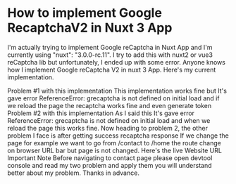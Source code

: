 
# How to implement Google RecaptchaV2 in Nuxt 3 App

I'm actually trying to implement Google reCaptcha in Nuxt App and I'm currently using "nuxt": "3.0.0-rc.11". I try to add this with nuxt2 or vue3 reCaptcha lib but unfortunately, I ended up with some error.
Anyone knows how I implement Google reCaptcha V2 in nuxt 3 App.
Here's my current implementation.
<template>
  <form
    action="?"
    class="mt-8"
    method="POST"
  >
    <div id="g-recaptcha"></div>
  </form>
</template>

<script setup lang="ts">
useHead({
    title: 'Contact',
    titleTemplate: 'Gears - %s',
    viewport: 'width=device-width, initial-scale=1, maximum-scale=1',
    charset: 'utf-8',
    meta: [
        {name: 'description', content: 'Let’s discuss your work together.'}
    ],
    // Here I Inject reCaptcha script using `useHead()` composable
    script: [
        {
            hid: 'recaptcha',
            src: 'https://www.google.com/recaptcha/api.js?trustedtypes=true?onload=onloadCallback&render=explicit',
            defer: true
        }
    ]
})

const isRecaptchaChecked = ref(false)
const form = reactive({
   token: ''
})

function recaptchaCallback(token) {
    isRecaptchaChecked.value = grecaptcha && grecaptcha.getResponse().length !== 0;
    if (isRecaptchaChecked.value) {
        form.token = token
    }
}

onMounted(async () => {
    await grecaptcha.render('g-recaptcha', {
        'sitekey': runtimeConfig.siteKey,
        'callback': recaptchaCallback
    });
})
</script>

Problem #1 with this implementation
This implementation works fine but It's gave error ReferenceError: grecaptcha is not defined on initial load and if we reload the page the recaptcha works fine and even generate token
Problem #2 with this implementation
As I said this It's gave error ReferenceError: grecaptcha is not defined on initial load and when we reload the page this works fine. Now heading to problem 2, the other problem I face is after getting success recaptcha response If we change the page for example we want to go from /contact to /home the route change on browser URL bar but page is not changed.
Here's the live Website URL
Important Note
Before navigating to contact page please open devtool console and read my two problem and apply them you will understand better about my problem.
Thanks in advance.

        